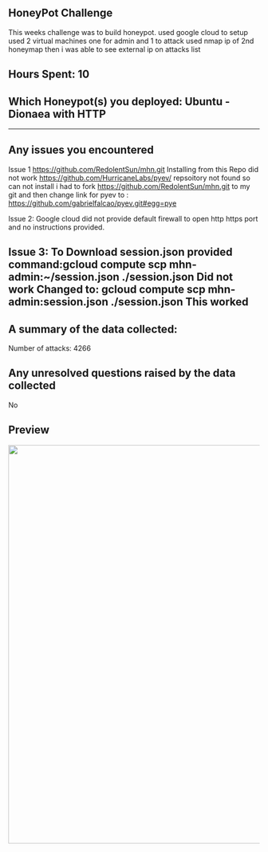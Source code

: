 ## HoneyPot Challenge
This weeks challenge was to build honeypot.
 used google cloud to setup 
 used 2 virtual machines one for admin and 1 to attack
 used nmap ip of 2nd honeymap
 then i was able to see external ip on attacks list
 

## Hours Spent: 10

## Which Honeypot(s) you deployed: Ubuntu - Dionaea with HTTP

----------------------------------------------------------------------
## Any issues you encountered
Issue 1
https://github.com/RedolentSun/mhn.git Installing from this Repo did not work 
 https://github.com/HurricaneLabs/pyev/ repsoitory not found so can  not install
 i had to fork  https://github.com/RedolentSun/mhn.git to my git and then change link for pyev
 to : https://github.com/gabrielfalcao/pyev.git#egg=pye
 
 Issue 2:
Google cloud did not provide default firewall to open http https port and no instructions provided.

 Issue 3:
To Download session.json provided command:gcloud compute scp mhn-admin:~/session.json ./session.json  Did not work
Changed to:  gcloud compute scp mhn-admin:session.json ./session.json This worked
-----------------------------------------------------------------------

## A summary of the data collected: 
Number of attacks: 4266

## Any unresolved questions raised by the data collected
No
## Preview
<img src="https://i.imgur.com/1rVVI21.gifv" width="800">
